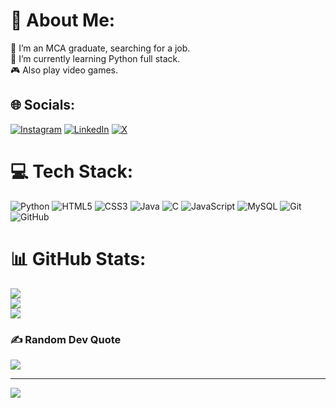 # 💫 About Me:
🔭 I’m an MCA graduate, searching for a job.<br>🌱 I’m currently learning Python full stack.<br>🎮 Also play video games.


## 🌐 Socials:
[![Instagram](https://img.shields.io/badge/Instagram-%23E4405F.svg?logo=Instagram&logoColor=white)](https://instagram.com/balaji_raina_) [![LinkedIn](https://img.shields.io/badge/LinkedIn-%230077B5.svg?logo=linkedin&logoColor=white)](https://linkedin.com/in/balaji-b-ba1b44229) [![X](https://img.shields.io/badge/X-black.svg?logo=X&logoColor=white)](https://x.com/balaji_raina_) 

# 💻 Tech Stack:
![Python](https://img.shields.io/badge/python-3670A0?style=for-the-badge&logo=python&logoColor=ffdd54) ![HTML5](https://img.shields.io/badge/html5-%23E34F26.svg?style=for-the-badge&logo=html5&logoColor=white) ![CSS3](https://img.shields.io/badge/css3-%231572B6.svg?style=for-the-badge&logo=css3&logoColor=white) ![Java](https://img.shields.io/badge/java-%23ED8B00.svg?style=for-the-badge&logo=openjdk&logoColor=white) ![C](https://img.shields.io/badge/c-%2300599C.svg?style=for-the-badge&logo=c&logoColor=white) ![JavaScript](https://img.shields.io/badge/javascript-%23323330.svg?style=for-the-badge&logo=javascript&logoColor=%23F7DF1E) ![MySQL](https://img.shields.io/badge/mysql-4479A1.svg?style=for-the-badge&logo=mysql&logoColor=white) ![Git](https://img.shields.io/badge/git-%23F05033.svg?style=for-the-badge&logo=git&logoColor=white) ![GitHub](https://img.shields.io/badge/github-%23121011.svg?style=for-the-badge&logo=github&logoColor=white)
# 📊 GitHub Stats:
![](https://github-readme-stats.vercel.app/api?username=Balaji-B-GIT&theme=github_dark&hide_border=false&include_all_commits=false&count_private=false)<br/>
![](https://github-readme-streak-stats.herokuapp.com/?user=Balaji-B-GIT&theme=github_dark&hide_border=false)<br/>
![](https://github-readme-stats.vercel.app/api/top-langs/?username=Balaji-B-GIT&theme=github_dark&hide_border=false&include_all_commits=false&count_private=false&layout=compact)

### ✍️ Random Dev Quote
![](https://quotes-github-readme.vercel.app/api?type=horizontal&theme=dark)

---
[![](https://visitcount.itsvg.in/api?id=Balaji-B-GIT&icon=5&color=0)](https://visitcount.itsvg.in)

<!-- Proudly created with GPRM ( https://gprm.itsvg.in ) -->
